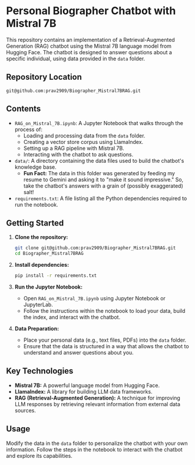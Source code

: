 # Personal Biographer Chatbot with Mistral 7B

This repository contains an implementation of a Retrieval-Augmented Generation (RAG) chatbot using the Mistral 7B language model from Hugging Face. The chatbot is designed to answer questions about a specific individual, using data provided in the `data` folder.

## Repository Location

`git@github.com:prav2909/Biographer_Mistral7BRAG.git`

## Contents

* `RAG_on_Mistral_7B.ipynb`: A Jupyter Notebook that walks through the process of:
    * Loading and processing data from the `data` folder.
    * Creating a vector store corpus using LlamaIndex.
    * Setting up a RAG pipeline with Mistral 7B.
    * Interacting with the chatbot to ask questions.
* `data/`: A directory containing the data files used to build the chatbot's knowledge base.
    * **Fun Fact:** The data in this folder was generated by feeding my resume to Gemini and asking it to "make it sound impressive." So, take the chatbot's answers with a grain of (possibly exaggerated) salt!
* `requirements.txt`: A file listing all the Python dependencies required to run the notebook.

## Getting Started

1.  **Clone the repository:**

    ```bash
    git clone git@github.com:prav2909/Biographer_Mistral7BRAG.git
    cd Biographer_Mistral7BRAG
    ```

2.  **Install dependencies:**

    ```bash
    pip install -r requirements.txt
    ```

3.  **Run the Jupyter Notebook:**

    * Open `RAG_on_Mistral_7B.ipynb` using Jupyter Notebook or JupyterLab.
    * Follow the instructions within the notebook to load your data, build the index, and interact with the chatbot.

4.  **Data Preparation:**

    * Place your personal data (e.g., text files, PDFs) into the `data` folder.
    * Ensure that the data is structured in a way that allows the chatbot to understand and answer questions about you.

## Key Technologies

* **Mistral 7B:** A powerful language model from Hugging Face.
* **LlamaIndex:** A library for building LLM data frameworks.
* **RAG (Retrieval-Augmented Generation):** A technique for improving LLM responses by retrieving relevant information from external data sources.

## Usage

Modify the data in the `data` folder to personalize the chatbot with your own information. Follow the steps in the notebook to interact with the chatbot and explore its capabilities.